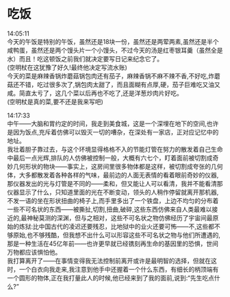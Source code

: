 # 吃饭  
14:05:11  
今天的午饭是特别的午饭，虽然还是18块一份，虽然还是两荤两素,虽然还是半个咸鸭蛋，虽然还是两个馒头片一个小馒头，不过今天的汤是红枣银耳羹（虽然全是水）而且！吃这顿饭之前我们就决定要写日记来纪念它了。  
(空明杖在这犹豫了好久!最终他决定写流水账)  
今天的菜是麻辣香锅炸蘑菇锅包肉还有茄子，麻辣香锅不麻不辣不香,不好吃,炸蘑菇还不错，吃过很多次了,锅包肉太甜了，而且面糊有点厚,硬，茄子巨难吃又油又咸。简直太亏了，这几个菜以后再也不吃了,还是洋葱炒肉片好吃。  
(空明杖是真的菜,要不还是我来写吧)  
  
 14:17:33  
中午——大脑和胃约定的时间，我走到美食城，这是一个深埋在地下的空间,也许是因为饭点,充斥着仿佛可以毁灭一切的嘈杂，在深处有一家店，正对应记忆中的地址。  
我壮着胆子靠过去，与这个环境显得格格不入的节能灯管在努力的散发着自己生命中最后一点光辉,排队的人仿佛被控制一般，大概有六七个，盯着面前被切割成奇妙几何形状的物块——事实上，这房间里很多物体都是这样，被切割成夸张的几何体，大多都散发着各种各样的气味，最前边的人面无表情的看着眼前奇妙的仪器,那仪器发出的光与灯管是不同的——柔和，但又能让人可以看清，我并不能看清那仪器显示了什么，只知道里面的光在不断变动，领头的人稍作停留就离开那机器,不发一语的坐在形状扭曲的椅子上,而手里多出了一个铁盘，上边不均匀的分布着一些不可名状的东西——被撕扯,切割,扭曲,破碎,这些东西仿佛来自人类最难以接近的,最神秘莫测的深渊，但与之相对，这些不可名状之物仿佛经历了宇宙间最原始的炼狱:比中国古代的凌迟还要残忍，比地狱中的业火还要可怖——不,这些都不够原始,也不够残酷，但我想不出什么可以形容这些不可名状之物与他们所遭遇的,那是一种生活在45亿年前——也许更早就已经镌刻再生命的基因里的恐惧，世间万物都应该惧怕他。  
我打算离开了——在事情变得我无法控制前离开或许是最明智的选择，但就在这时，一个白衣向我走来,我注意到他手中还握着一个什么东西，有细长的柄顶端有一个圆形的物体,正在我打量此人的时候,他已经来到了我的面前,说到:“先生吃点什么?”  
